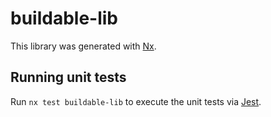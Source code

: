 # buildable-lib

This library was generated with [Nx](https://nx.dev).

## Running unit tests

Run `nx test buildable-lib` to execute the unit tests via [Jest](https://jestjs.io).
